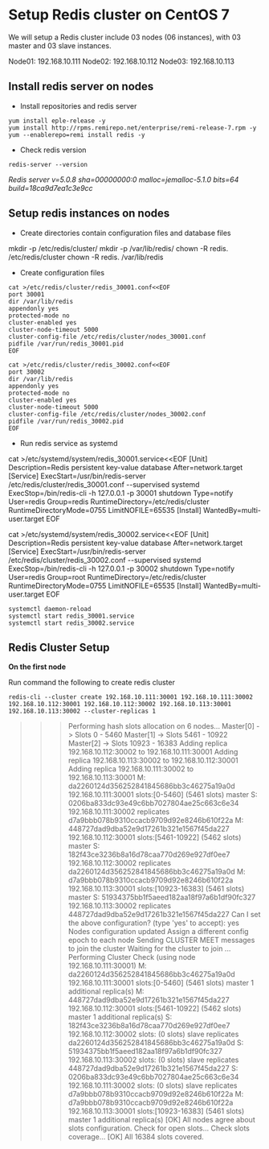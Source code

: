 # Setup Redis cluster on CentOS 7

We will setup a Redis cluster include 03 nodes (06 instances), with 03 master and 03 slave instances.

Node01: 192.168.10.111
Node02: 192.168.10.112
Node03: 192.168.10.113

## Install redis server on nodes

- Install repositories and redis server

```
yum install eple-release -y
yum install http://rpms.remirepo.net/enterprise/remi-release-7.rpm -y
yum --enablerepo=remi install redis -y
```

- Check redis version

`redis-server --version`

*Redis server v=5.0.8 sha=00000000:0 malloc=jemalloc-5.1.0 bits=64 build=18ca9d7ea1c3e9cc*

## Setup redis instances on nodes

- Create directories contain configuration files and database files

mkdir -p /etc/redis/cluster/
mkdir -p /var/lib/redis/
chown -R redis. /etc/redis/cluster
chown -R redis. /var/lib/redis

- Create configuration files

```
cat >/etc/redis/cluster/redis_30001.conf<<EOF
port 30001
dir /var/lib/redis
appendonly yes
protected-mode no
cluster-enabled yes
cluster-node-timeout 5000
cluster-config-file /etc/redis/cluster/nodes_30001.conf
pidfile /var/run/redis_30001.pid
EOF
```

```
cat >/etc/redis/cluster/redis_30002.conf<<EOF
port 30002
dir /var/lib/redis
appendonly yes
protected-mode no
cluster-enabled yes
cluster-node-timeout 5000
cluster-config-file /etc/redis/cluster/nodes_30002.conf
pidfile /var/run/redis_30002.pid
EOF
```

- Run redis service as systemd

cat >/etc/systemd/system/redis_30001.service<<EOF
[Unit]
Description=Redis persistent key-value database
After=network.target
[Service]
ExecStart=/usr/bin/redis-server /etc/redis/cluster/redis_30001.conf --supervised systemd
ExecStop=/bin/redis-cli -h 127.0.0.1 -p 30001 shutdown
Type=notify
User=redis
Group=redis
RuntimeDirectory=/etc/redis/cluster
RuntimeDirectoryMode=0755
LimitNOFILE=65535
[Install]
WantedBy=multi-user.target
EOF

cat >/etc/systemd/system/redis_30002.service<<EOF
[Unit]
Description=Redis persistent key-value database
After=network.target
[Service]
ExecStart=/usr/bin/redis-server /etc/redis/cluster/redis_30002.conf --supervised systemd
ExecStop=/bin/redis-cli -h 127.0.0.1 -p 30002 shutdown
Type=notify
User=redis
Group=root
RuntimeDirectory=/etc/redis/cluster
RuntimeDirectoryMode=0755
LimitNOFILE=65535
[Install]
WantedBy=multi-user.target
EOF

```
systemctl daemon-reload
systemctl start redis_30001.service
systemctl start redis_30002.service
```

## Redis Cluster Setup

**On the first node**

Run command the following to create redis cluster

`redis-cli --cluster create 192.168.10.111:30001 192.168.10.111:30002 192.168.10.112:30001 192.168.10.112:30002 192.168.10.113:30001 192.168.10.113:30002 --cluster-replicas 1`

>>> Performing hash slots allocation on 6 nodes...
Master[0] -> Slots 0 - 5460
Master[1] -> Slots 5461 - 10922
Master[2] -> Slots 10923 - 16383
Adding replica 192.168.10.112:30002 to 192.168.10.111:30001
Adding replica 192.168.10.113:30002 to 192.168.10.112:30001
Adding replica 192.168.10.111:30002 to 192.168.10.113:30001
M: da2260124d356252841845686bb3c46275a19a0d 192.168.10.111:30001
   slots:[0-5460] (5461 slots) master
S: 0206ba833dc93e49c6bb7027804ae25c663c6e34 192.168.10.111:30002
   replicates d7a9bbb078b9310ccacb9709d92e8246b610f22a
M: 448727dad9dba52e9d17261b321e1567f45da227 192.168.10.112:30001
   slots:[5461-10922] (5462 slots) master
S: 182f43ce3236b8a16d78caa770d269e927df0ee7 192.168.10.112:30002
   replicates da2260124d356252841845686bb3c46275a19a0d
M: d7a9bbb078b9310ccacb9709d92e8246b610f22a 192.168.10.113:30001
   slots:[10923-16383] (5461 slots) master
S: 51934375bb1f5aeed182aa18f97a6b1df90fc327 192.168.10.113:30002
   replicates 448727dad9dba52e9d17261b321e1567f45da227
Can I set the above configuration? (type 'yes' to accept): yes
>>> Nodes configuration updated
>>> Assign a different config epoch to each node
>>> Sending CLUSTER MEET messages to join the cluster
Waiting for the cluster to join
...
>>> Performing Cluster Check (using node 192.168.10.111:30001)
M: da2260124d356252841845686bb3c46275a19a0d 192.168.10.111:30001
   slots:[0-5460] (5461 slots) master
   1 additional replica(s)
M: 448727dad9dba52e9d17261b321e1567f45da227 192.168.10.112:30001
   slots:[5461-10922] (5462 slots) master
   1 additional replica(s)
S: 182f43ce3236b8a16d78caa770d269e927df0ee7 192.168.10.112:30002
   slots: (0 slots) slave
   replicates da2260124d356252841845686bb3c46275a19a0d
S: 51934375bb1f5aeed182aa18f97a6b1df90fc327 192.168.10.113:30002
   slots: (0 slots) slave
   replicates 448727dad9dba52e9d17261b321e1567f45da227
S: 0206ba833dc93e49c6bb7027804ae25c663c6e34 192.168.10.111:30002
   slots: (0 slots) slave
   replicates d7a9bbb078b9310ccacb9709d92e8246b610f22a
M: d7a9bbb078b9310ccacb9709d92e8246b610f22a 192.168.10.113:30001
   slots:[10923-16383] (5461 slots) master
   1 additional replica(s)
[OK] All nodes agree about slots configuration.
>>> Check for open slots...
>>> Check slots coverage...
[OK] All 16384 slots covered.